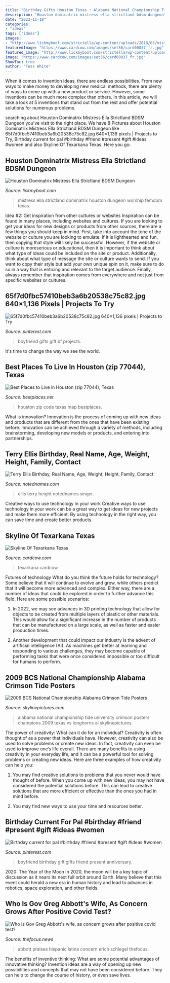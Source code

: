 ```yaml
---
title: "Birthday Gifts Houston Texas : Alabama National Championship Tide University Crimson Posters Champions 2009 Texas Vs Longhorns Ai Skylinepictures"
description: "Houston dominatrix mistress ella strictland bdsm dungeon"
date: "2022-11-18"
categories:
- "ideas"
tags: ["ideas"]
images:
- "http://www.lickmyboot.com/strictella/wp-content/uploads/2018/03/mistress_ella_strictland_01.jpg"
featuredImage: "https://www.cardcow.com/images/set56/card00037_fr.jpg"
featured_image: "http://www.lickmyboot.com/strictella/wp-content/uploads/2018/03/mistress_ella_strictland_01.jpg"
image: "https://www.cardcow.com/images/set56/card00037_fr.jpg"
ShowToc: true
author: "Tess White"
---
```



When it comes to invention ideas, there are endless possibilities. From new ways to make money to developing new medical methods, there are plenty of ways to come up with a new product or service. However, some inventions can be much more complex than others. In this article, we will take a look at 5 inventions that stand out from the rest and offer potential solutions for numerous problems.

	

		
searching about Houston Dominatrix Mistress Ella Strictland BDSM Dungeon you've visit to the right place. We have 8 Pictures about Houston Dominatrix Mistress Ella Strictland BDSM Dungeon like 65f7d0fbc57410beb3a6b20538c75c82.jpg 640×1,136 pixels | Projects to Try, Birthday current for pal #birthday #friend #present #gift #ideas #women and also Skyline Of Texarkana Texas. Here you go:
		
    
## Houston Dominatrix Mistress Ella Strictland BDSM Dungeon

<img loading=lazy src="http://www.lickmyboot.com/strictella/wp-content/uploads/2018/03/mistress_ella_strictland_01.jpg" onerror="this.onerror=null;this.src='https://tse4.mm.bing.net/th?id=OIP.jxbIum4D_yq0HH6txuf9FwAAAA&amp;pid=15.1';" alt="Houston Dominatrix Mistress Ella Strictland BDSM Dungeon">

_Source: lickmyboot.com_

>mistress ella strictland dominatrix houston dungeon worship femdom texas. 

	

Idea #2: Get inspiration from other cultures or websites
Inspiration can be found in many places, including websites and cultures. If you are looking to get your ideas for new designs or products from other sources, there are a few things you should keep in mind. First, take into account the tone of the website or culture you are looking to emulate. If it is lighthearted and fun, then copying that style will likely be successful. However, if the website or culture is moreserious or educational, then it is important to think about what type of ideas could be included on the site or product. Additionally, think about what type of message the site or culture wants to send. If you want to copy their style but add your own unique spin on it, make sure to do so in a way that is enticing and relevant to the target audience. Finally, always remember that inspiration comes from everywhere and not just from specific websites or cultures.

    
## 65f7d0fbc57410beb3a6b20538c75c82.jpg 640×1,136 Pixels | Projects To Try

<img loading=lazy src="https://s-media-cache-ak0.pinimg.com/736x/aa/5f/25/aa5f25780e3ac91b1ec0c5af0b70da38--cute-boyfriend-gifts-bf-gifts.jpg" onerror="this.onerror=null;this.src='https://tse2.mm.bing.net/th?id=OIP.30v3uIHithDeaBhNiD3OcQHaNJ&amp;pid=15.1';" alt="65f7d0fbc57410beb3a6b20538c75c82.jpg 640×1,136 pixels | Projects to Try">

_Source: pinterest.com_

>boyfriend gifts gift bf projects. 

	

It's time to change the way we see the world.

    
## Best Places To Live In Houston (zip 77044), Texas

<img loading=lazy src="https://www.bestplaces.net/images/zipcode/TX_Houston_77044.png" onerror="this.onerror=null;this.src='https://tse4.mm.bing.net/th?id=OIP.fMsps4-FUBSpUdvd2RWREAHaHa&amp;pid=15.1';" alt="Best Places to Live in Houston (zip 77044), Texas">

_Source: bestplaces.net_

>houston zip code texas map bestplaces. 

	

What is innovation?
Innovation is the process of coming up with new ideas and products that are different from the ones that have been existing before. Innovation can be achieved through a variety of methods, including brainstorming, developing new models or products, and entering into partnerships.

    
## Terry Ellis Birthday, Real Name, Age, Weight, Height, Family, Contact

<img loading=lazy src="https://notednames.com/ImgBig/pkf@v_Bigimg.jpg" onerror="this.onerror=null;this.src='https://tse4.mm.bing.net/th?id=OIP.zinwFIOXPYvb-L8tJTkzdwAAAA&amp;pid=15.1';" alt="Terry Ellis Birthday, Real Name, Age, Weight, Height, Family, Contact">

_Source: notednames.com_

>ellis terry height notednames singer. 

	

Creative ways to use technology in your work
Creative ways to use technology in your work can be a great way to get ideas for new projects and make them more efficient. By using technology in the right way, you can save time and create better products.

    
## Skyline Of Texarkana Texas

<img loading=lazy src="https://www.cardcow.com/images/set56/card00037_fr.jpg" onerror="this.onerror=null;this.src='https://tse3.mm.bing.net/th?id=OIP.gMv79mk_wEa7J5FVR3a_9AHaEz&amp;pid=15.1';" alt="Skyline Of Texarkana Texas">

_Source: cardcow.com_

>texarkana cardcow. 

	

Futures of technology
What do you think the future holds for technology? Some believe that it will continue to evolve and grow, while others predict that it will become more advanced and complex. Either way, there are a number of ideas that could be explored in order to further advance this field. Here are some possible scenarios:
1) In 2022, we may see advances in 3D printing technology that allow for objects to be created from multiple layers of plastic or other materials. This would allow for a significant increase in the number of products that can be manufactured on a large scale, as well as faster and easier production times.

2) Another development that could impact our industry is the advent of artificial intelligence (AI). As machines get better at learning and responding to various challenges, they may become capable of performing tasks that were once considered impossible or too difficult for humans to perform.

    
## 2009 BCS National Championship Alabama Crimson Tide Posters

<img loading=lazy src="http://www.skylinepictures.com/University_of_Alabama_al117_large_AI.jpg" onerror="this.onerror=null;this.src='https://tse2.mm.bing.net/th?id=OIP.WNd5wbHLzHH7bBqvjxNEawAAAA&amp;pid=15.1';" alt="2009 BCS National Championship Alabama Crimson Tide Posters">

_Source: skylinepictures.com_

>alabama national championship tide university crimson posters champions 2009 texas vs longhorns ai skylinepictures. 

	

The power of creativity: What can it do for an individual?
Creativity is often thought of as a power that individuals have. However, creativity can also be used to solve problems or create new ideas. In fact, creativity can even be used to improve one’s life overall. There are many benefits to using creativity in your everyday life, and it can be a powerful tool for solving problems or creating new ideas. Here are three examples of how creativity can help you: 
1) You may find creative solutions to problems that you never would have thought of before. When you come up with new ideas, you may not have considered the potential solutions before. This can lead to creative solutions that are more efficient or effective than the ones you had in mind before. 

2) You may find new ways to use your time and resources better.

    
## Birthday Current For Pal #birthday #friend #present #gift #ideas #women

<img loading=lazy src="https://i.pinimg.com/736x/48/8d/17/488d179c9c99f1eb132e6163ccff99c3.jpg" onerror="this.onerror=null;this.src='https://tse3.mm.bing.net/th?id=OIP.kFjhmgO4Yo079uaHD-qyYQHaJ3&amp;pid=15.1';" alt="Birthday current for pal #birthday #friend #present #gift #ideas #women">

_Source: pinterest.com_

>boyfriend birthday gift gifts friend present anniversary. 

	

2020: The Year of the Moon
In 2020, the moon will be a key topic of discussion as it nears its next full orbit around Earth. Many believe that this event could herald a new era in human history and lead to advances in robotics, space exploration, and other fields.

    
## Who Is Gov Greg Abbott&#039;s Wife, As Concern Grows After Positive Covid Test?

<img loading=lazy src="https://www.thefocus.news/static/uploads/23/2021/08/GettyImages-458423274-768x596.jpg" onerror="this.onerror=null;this.src='https://tse3.mm.bing.net/th?id=OIP.xdV5Y8gyK0sHAPb3V2CFhAHaFv&amp;pid=15.1';" alt="Who is Gov Greg Abbott&#039;s wife, as concern grows after positive covid test?">

_Source: thefocus.news_

>abbott praises hispanic latina concern erich schlegel thefocus. 

	

The benefits of inventive thinking: What are some potential advantages of innovative thinking?
Invention ideas are a way of opening up new possibilities and concepts that may not have been considered before. They can help to change the course of history, or even save lives.

